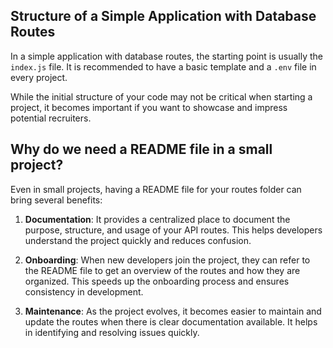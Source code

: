 ## Structure of a Simple Application with Database Routes

In a simple application with database routes, the starting point is usually the `index.js` file. It is recommended to have a basic template and a `.env` file in every project.

While the initial structure of your code may not be critical when starting a project, it becomes important if you want to showcase and impress potential recruiters.

## Why do we need a README file in a small project?

Even in small projects, having a README file for your routes folder can bring several benefits:

1. **Documentation**: It provides a centralized place to document the purpose, structure, and usage of your API routes. This helps developers understand the project quickly and reduces confusion.

2. **Onboarding**: When new developers join the project, they can refer to the README file to get an overview of the routes and how they are organized. This speeds up the onboarding process and ensures consistency in development.

3. **Maintenance**: As the project evolves, it becomes easier to maintain and update the routes when there is clear documentation available. It helps in identifying and resolving issues quickly.
